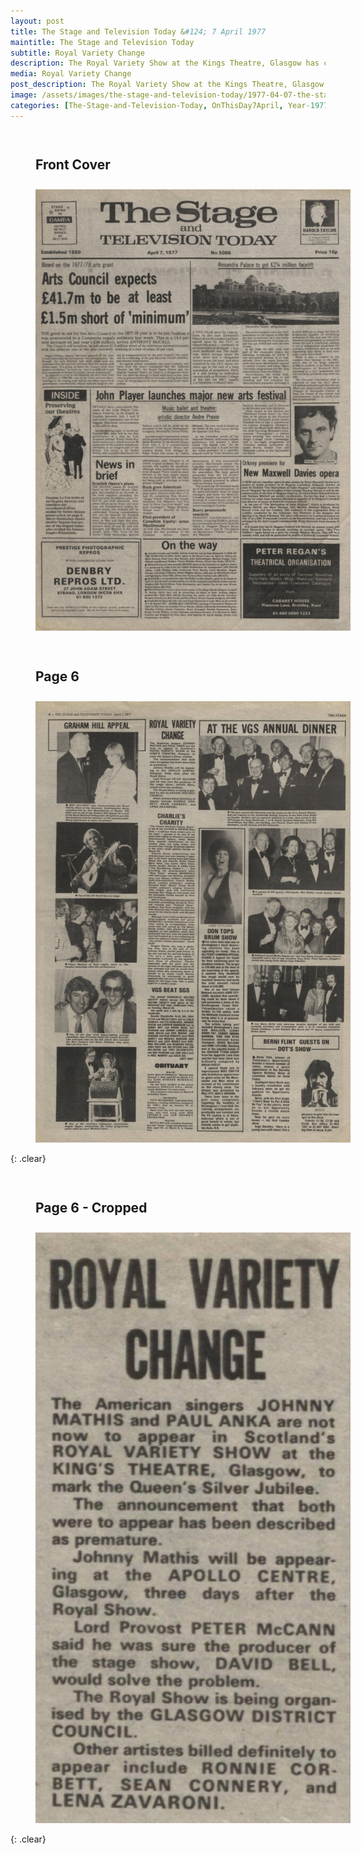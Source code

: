 ```yaml
---
layout: post
title: The Stage and Television Today &#124; 7 April 1977
maintitle: The Stage and Television Today
subtitle: Royal Variety Change
description: The Royal Variety Show at the Kings Theatre, Glasgow has changes to it's line up but Lena Zavaroni is confirmed to be in the show.
media: Royal Variety Change
post_description: The Royal Variety Show at the Kings Theatre, Glasgow has changes to it's line up but Lena Zavaroni is confirmed to be in the show.
image: /assets/images/the-stage-and-television-today/1977-04-07-the-stage-and-television-today-front-cover.png
categories: [The-Stage-and-Television-Today, OnThisDay7April, Year-1977]
---
```


<figure class="fig1">
<figcaption>
<h2 id="front-cover">Front Cover</h2>
</figcaption>
<a href="/assets/images/the-stage-and-television-today/1977-04-07-the-stage-and-television-today-front-cover.png"><img src="/assets/images/the-stage-and-television-today/1977-04-07-the-stage-and-television-today-front-cover.png" class="full-width zoom-in"></a>
</figure>

<figure class="fig2">
<figcaption>
<h2 id="page-6">Page 6</h2>
</figcaption>
<a href="/assets/images/the-stage-and-television-today/1977-04-07-the-stage-and-television-today-page-6.png"><img src="/assets/images/the-stage-and-television-today/1977-04-07-the-stage-and-television-today-page-6.png" class="full-width zoom-in"></a>
</figure>

{: .clear}

<figure class="fig1">
<figcaption>
<h2 id="page-6-cropped">Page 6 - Cropped</h2>
</figcaption>
<a href="/assets/images/the-stage-and-television-today/1977-04-07-the-stage-and-television-today-page-6-cropped.png"><img src="/assets/images/the-stage-and-television-today/1977-04-07-the-stage-and-television-today-page-6-cropped.png" class="full-width zoom-in"></a>
</figure>

<br />{: .clear}

<style>
.fig1 {float:left; width:49%;}

.fig2 {float:right; width:49%;}

figcaption {float:left; width:100%;}

@media screen and (orientation:portrait) {
.fig1, .fig2 {float:left; width:100%;}
figcaption {float:left; width:100%; margin-bottom: 10px;}
}
</style>

